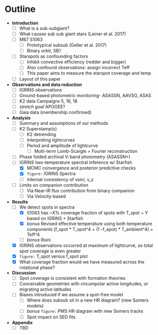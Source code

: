 # Outline

- **Introduction**
	- [ ] What is a sub-subgiant?
	- [ ] What causes sub sub giant stars (Leiner et al. 2017)
	- [ ] M67 S1063
		- [ ] Prototypical subsub (Geller et al. 2017)
		- [ ] Binary orbit, SB1
	- [ ] Starspots as confounding factors
		- [ ] Inhibit convective efficiency (redder and bigger)
		- [ ] Also confound observations: assign incorrect Teff
		- [ ] This paper aims to measure the starspot coverage and temp
	- [ ] Layout of this paper
- **Observations and data reduction**
	- [ ] IGRINS observations
	- [ ] Ground-based photometric monitoring- ASASSN, AAVSO, ASAS
	- [ ] K2 data Campaigns 5, 16, 18
	- [ ] *stretch goal* APOGEE?
	- [ ] Gaia data (membership confirmed)
- **Analysis**
	- [ ] Summary and assumptions of our methods
	- [ ] K2 Superstamp(s)
		- [ ] K2 detrending
		- [ ] Interpreting lightcurves
		- [ ] Period and amplitude of lightcurve
			- [ ] Multi-term Lomb-Scargle + Fourier reconstruction
	- [ ] Phase folded archival V-band photometry (ASASSN+)
	- [ ] IGRINS two-temperature spectral inference w/ Starfish
		- [x] MCMC convergence and posterior predictive checks
		- [x] `figure:` IGRINS Spectra
		- [ ] Internal consistency of vsini, v_z
	- [ ] Limits on companion contribution
		- [ ] Via Near-IR flux contribution from binary companion
		- [ ] Via Velocity-based
- **Results**
	- [ ] We detect spots in spectra
		- [x] S1063 has ~X% coverage fraction of spots with T_spot ~ Y based on IGRINS + Starfish
		- [x] *bonus* Revised effective temperature using both temperature components [f_spot * T_spot^4 + (1 -f_spot) * T_ambient^4] = Teff^4
		- [ ] *bonus* Rsini
	- [x] IGRINS observations occurred at maximum of lightcurve, so total spot coverage is even greater
	- [x] `figure:` T_spot versus f_spot plot
	- [x] What coverage fraction would we have measured across the rotational phase?
- **Discussion**
	- [ ] Spot coverage is consistent with formation theories
	- [ ] Conceivable geometries with circumpolar active longitudes, or migrating active latitudes
	- [ ] Biases introduced if we assume a spot-free model
		- [ ] Where does subsub sit in a new HR diagram? (new Somers models)
		- [ ] *bonus* `figure:` PMS HR diagram with new Somers tracks
		- [ ] Spot impact on SED fits
- **Appendix**
	- [ ] TBD
